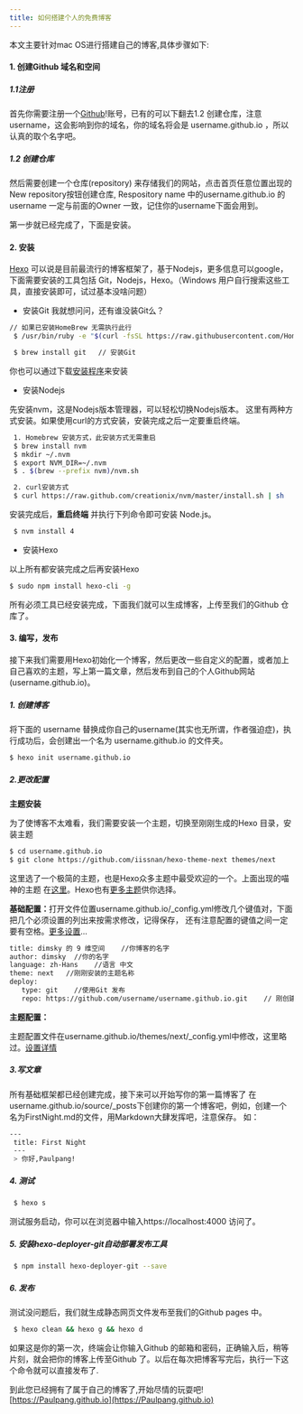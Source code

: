```yaml
---
title: 如何搭建个人的免费博客
---
```

本文主要针对mac OS进行搭建自己的博客,具体步骤如下:
#### 1. 创建Github 域名和空间
##### 1.1注册

首先你需要注册一个[Github](https://www.github.com)!账号，已有的可以下翻去1.2 创建仓库，注意username，这会影响到你的域名，你的域名将会是 username.github.io ，所以认真的取个名字吧。


##### 1.2 创建仓库

然后需要创建一个仓库(repository) 来存储我们的网站，点击首页任意位置出现的 New repository按钮创建仓库, Respository name 中的username.github.io 的username 一定与前面的Owner 一致，记住你的username下面会用到。

第一步就已经完成了，下面是安装。

#### 2. 安装

[Hexo](https://hexo.io/zh-cn/docs/index.html) 可以说是目前最流行的博客框架了，基于Nodejs，更多信息可以google，下面需要安装的工具包括 Git，Nodejs，Hexo。（Windows 用户自行搜索这些工具，直接安装即可，试过基本没啥问题）

+ 安装Git
我就想问问，还有谁没装Git么？

```bash
// 如果已安装HomeBrew 无需执行此行
 $ /usr/bin/ruby -e "$(curl -fsSL https://raw.githubusercontent.com/Homebrew/install/master/install)"

 $ brew install git   // 安装Git
```

你也可以通过下载[安装程序](https://sourceforge.net/projects/git-osx-installer/)来安装

+ 安装Nodejs

先安装nvm，这是Nodejs版本管理器，可以轻松切换Nodejs版本。 这里有两种方式安装。如果使用curl的方式安装，安装完成之后一定要重启终端。

```bash
 1. Homebrew 安装方式，此安装方式无需重启
 $ brew install nvm  
 $ mkdir ~/.nvm
 $ export NVM_DIR=~/.nvm
 $ . $(brew --prefix nvm)/nvm.sh

 2. curl安装方式
 $ curl https://raw.github.com/creationix/nvm/master/install.sh | sh
```
安装完成后，<strong>重启终端</strong> 并执行下列命令即可安装 Node.js。

```bash
 $ nvm install 4
```

+ 安装Hexo

以上所有都安装完成之后再安装Hexo

```bash
$ sudo npm install hexo-cli -g
```

所有必须工具已经安装完成，下面我们就可以生成博客，上传至我们的Github 仓库了。

#### 3. 编写，发布
接下来我们需要用Hexo初始化一个博客，然后更改一些自定义的配置，或者加上自己喜欢的主题，写上第一篇文章，然后发布到自己的个人Github网站(username.github.io)。

##### 1. 创建博客
将下面的 username 替换成你自己的username(其实也无所谓，作者强迫症)，执行成功后，会创建出一个名为 username.github.io 的文件夹。

```bash
$ hexo init username.github.io

```
##### 2.更改配置
<strong>主题安装</strong>

为了使博客不太难看，我们需要安装一个主题，切换至刚刚生成的Hexo 目录，安装主题

```bash
$ cd username.github.io
$ git clone https://github.com/iissnan/hexo-theme-next themes/next
```

这里选了一个极简的主题，也是Hexo众多主题中最受欢迎的一个。上面出现的喵神的主题 在[这里](https://github.com/monniya/hexo-theme-new-vno)。Hexo也有[更多主题](https://hexo.io/themes/)供你选择。

<strong>基础配置：</strong>打开文件位置username.github.io/_config.yml修改几个键值对，下面把几个必须设置的列出来按需求修改，记得保存， 还有注意配置的键值之间一定要有空格。[更多设置](https://hexo.io/zh-cn/docs/configuration.html)...

```bash
title: dimsky 的 9 维空间    //你博客的名字
author: dimsky  //你的名字
language: zh-Hans    //语言 中文
theme: next   //刚刚安装的主题名称
deploy:
   type: git    //使用Git 发布
   repo: https://github.com/username/username.github.io.git    // 刚创建的Github仓库
```

<strong>主题配置：</strong>

主题配置文件在username.github.io/themes/next/_config.yml中修改，这里略过。[设置详情](http://theme-next.iissnan.com/getting-started.html#theme-settings)

##### 3.写文章
所有基础框架都已经创建完成，接下来可以开始写你的第一篇博客了
在username.github.io/source/_posts下创建你的第一个博客吧，例如，创建一个名为FirstNight.md的文件，用Markdown大肆发挥吧，注意保存。
如：

```bash
---
 title: First Night
 ---
 > 你好,Paulpang!
```
##### 4. 测试
```bash
 $ hexo s
```
测试服务启动，你可以在浏览器中输入https://localhost:4000 访问了。
##### 5. 安装hexo-deployer-git自动部署发布工具

```bash
 $ npm install hexo-deployer-git --save
```

##### 6. 发布
测试没问题后，我们就生成静态网页文件发布至我们的Github pages 中。

```bash
 $ hexo clean && hexo g && hexo d
```
如果这是你的第一次，终端会让你输入Github 的邮箱和密码，正确输入后，稍等片刻，就会把你的博客上传至Github 了。以后在每次把博客写完后，执行一下这个命令就可以直接发布了.

到此您已经拥有了属于自己的博客了,开始尽情的玩耍吧!
[https://Paulpang.github.io](https://Paulpang.github.io)




